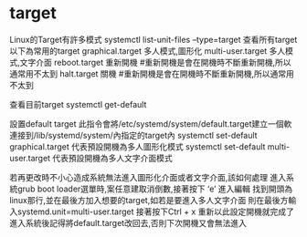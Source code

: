 # target

Linux的Target有許多模式 systemctl list-unit-files –type=target 查看所有target 以下為常用的target graphical.target 多人模式,圖形化 multi-user.target 多人模式,文字介面 reboot.target 重新開機 #重新開機是會在開機時不斷重新開機,所以通常用不太到 halt.target 關機 #重新開機是會在開機時不斷重新開機,所以通常用不太到

查看目前target systemctl get-default

設置default target 此指令會將/etc/systemd/system/default.target建立一個軟連接到/lib/systemd/system/內指定的target內 systemctl set-default graphical.target 代表預設開機為多人圖形化模式 systemctl set-default multi-user.target 代表預設開機為多人文字介面模式

若再更改時不小心造成系統無法進入圖形化介面或者文字介面,該如何處理 進入系統grub boot loader選單時,案任意建取消倒數,接著按下 ‘e’ 進入編輯 找到開頭為linux那行,並在最後方加入想要的target,如若是要進入多人文字介面 則在最後方輸入systemd.unit=multi-user.target 接著按下Ctrl + x 重新以此設定開機就完成了 進入系統後記得將default.target改回去,否則下次開機又會無法進入